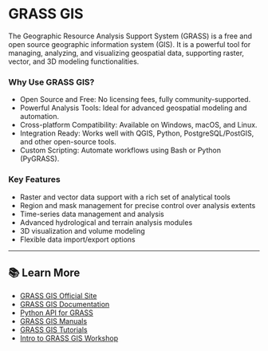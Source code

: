 # GRASS GIS

The Geographic Resource Analysis Support System (GRASS) is a free and open source geographic information system (GIS). It is a powerful tool for managing, analyzing, and visualizing geospatial data, supporting raster, vector, and 3D modeling functionalities.


### Why Use GRASS GIS?
- Open Source and Free: No licensing fees, fully community-supported.
- Powerful Analysis Tools: Ideal for advanced geospatial modeling and automation.
- Cross-platform Compatibility: Available on Windows, macOS, and Linux.
- Integration Ready: Works well with QGIS, Python, PostgreSQL/PostGIS, and other open-source tools.
- Custom Scripting: Automate workflows using Bash or Python (PyGRASS).


### Key Features
- Raster and vector data support with a rich set of analytical tools
- Region and mask management for precise control over analysis extents
- Time-series data management and analysis
- Advanced hydrological and terrain analysis modules
- 3D visualization and volume modeling
- Flexible data import/export options


---

## 📚 Learn More

- [GRASS GIS Official Site](https://grass.osgeo.org/)
- [GRASS GIS Documentation](http://grass.osgeo.org/documentation/)
- [Python API for GRASS](https://grass.osgeo.org/grass-stable/manuals/libpython/index.html)
- [GRASS GIS Manuals](https://grass.osgeo.org/learn/manuals/)
- [GRASS GIS Tutorials](https://grass-tutorials.osgeo.org/)
- [Intro to GRASS GIS Workshop](https://ncsu-geoforall-lab.github.io/grass-intro-workshop/)





